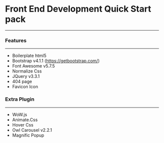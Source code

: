 # Front End Development Quick Start pack
---


### Features
--- 

* Boilerplate html5
* Bootstrap v4.1.1 (https://getbootstrap.com/)
* Font Awesome v5.7.5
* Normalize Css
* JQuery v3.3.1
* 404 page
* Favicon Icon

### Extra Plugin
---

* WoW.js
* Animate.Css
* Hover Css
* Owl Carousel v2.2.1
* Magnific Popup
